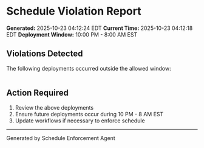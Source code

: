 # Schedule Violation Report

**Generated:** 2025-10-23 04:12:24 EDT
**Current Time:** 2025-10-23 04:12:18 EDT
**Deployment Window:** 10:00 PM - 8:00 AM EST

## Violations Detected

The following deployments occurred outside the allowed window:

```

```

## Action Required

1. Review the above deployments
2. Ensure future deployments occur during 10 PM - 8 AM EST
3. Update workflows if necessary to enforce schedule

---

Generated by Schedule Enforcement Agent
